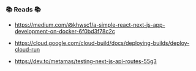 ### 📚 Reads 📚

- https://medium.com/@khwsc1/a-simple-react-next-js-app-development-on-docker-6f0bd3f78c2c
- https://cloud.google.com/cloud-build/docs/deploying-builds/deploy-cloud-run


- https://dev.to/metamas/testing-next-js-api-routes-55g3